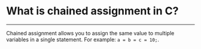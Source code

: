 # What is chained assignment in C?

---

Chained assignment allows you to assign the same value to multiple variables in a single statement. For example: `a = b = c = 10;`.
